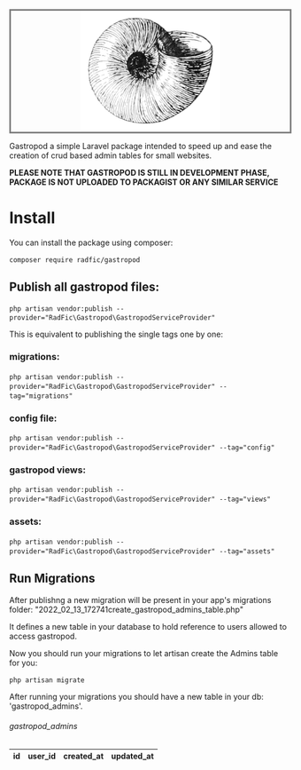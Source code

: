<div style="width:100%;text-align:center;border:3px solid grey;"><img src="/resources/assets/img/gastropod.jpg" title="gastropod" style="width:50%;margin:auto;"></div>

Gastropod a simple Laravel package intended to speed up and ease the creation of crud based admin tables for small websites.

**PLEASE NOTE THAT GASTROPOD IS STILL IN DEVELOPMENT PHASE, PACKAGE IS NOT UPLOADED TO PACKAGIST OR ANY SIMILAR SERVICE**


# Install
You can install the package using composer:
```
composer require radfic/gastropod
```

## Publish all gastropod files:
```
php artisan vendor:publish --provider="RadFic\Gastropod\GastropodServiceProvider"
```
This is equivalent to publishing the single tags one by one:
### migrations:
```php artisan vendor:publish --provider="RadFic\Gastropod\GastropodServiceProvider" --tag="migrations"```
### config file:
```php artisan vendor:publish --provider="RadFic\Gastropod\GastropodServiceProvider" --tag="config"```
### gastropod views:
```php artisan vendor:publish --provider="RadFic\Gastropod\GastropodServiceProvider" --tag="views"```
### assets:
```php artisan vendor:publish --provider="RadFic\Gastropod\GastropodServiceProvider" --tag="assets"```


## Run Migrations
After publishng a new migration will be present in your app's migrations folder: "2022_02_13_172741create_gastropod_admins_table.php"

It defines a new table in your database to hold reference to users allowed to access gastropod.

Now you should run your migrations to let artisan create the Admins table for you:
```
php artisan migrate
```

After running your migrations you should have a new table in your db: 'gastropod_admins'.
###### gastropod_admins                      
| id | user_id | created_at | updated_at |
|----|---------|------------|------------|
